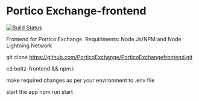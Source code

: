 # Portico Exchange-frontend

[![Build Status](https://travis-ci.org/BoltzExchange/boltz-frontend.svg?branch=master)](https://travis-ci.org/BoltzExchange/boltz-frontend)


Frontend for Portico Exchange. Requiriments: Node.Js/NPM and Node Lightning Network

git clone https://github.com/PorticoExchange/PorticoExchangefrontend.git

cd boltz-frontend && npm i

make required changes as per your environment to .env file

start the app
npm run start
